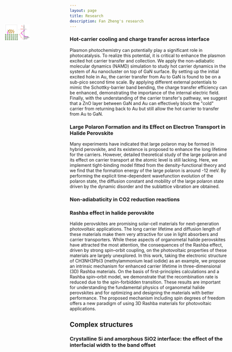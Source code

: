 ```yaml
---
layout: page
title: Research
description: Fan Zheng's research
---
```


### Hot-carrier cooling and charge transfer across interface

<IMG STYLE="position:absolute; TOP:135px; LEFT:20px; WIDTH:80px; HEIGHT:50px" SRC="GaN.png">

Plasmon photochemistry can potentially play a significant role in photocatalysis. 
To realize this potential, it is critical to enhance the plasmon excited hot 
carrier transfer and collection. We apply the non-adiabatic molecular dynamics (NAMD)
simulation to study hot carrier dynamics in the system of Au nanocluster on 
top of GaN surface. By setting up the initial excited hole in Au, the carrier 
transfer from Au to GaN is found to be on a sub-pico second time scale. By applying 
different external potentials to mimic the Schottky-barrier band bending, the 
charge transfer efficiency can be enhanced, demonstrating the importance of the 
internal electric field. Finally, with the understanding of the carrier transfer's 
pathway, we suggest that a ZnO layer between GaN and Au can effectively block the 
"cold" carrier from returning back to Au but still allow the hot carrier to transfer 
from Au to GaN.


### Large Polaron Formation and its Effect on Electron Transport in Halide Perovskite

Many experiments have indicated that large polaron may be formed in hybrid 
perovskite, and its existence is proposed to enhance the long lifetime for 
the carriers. However, detailed theoretical study of the large polaron and 
its effect on carrier transport at the atomic level is still lacking. Here, 
we implement tight-binding model fitted from the density-functional theory 
and we find that the formation energy of the large polaron is around -12 meV. 
By performing the explicit time-dependent wavefunction evolution of the polaron 
state, the diffusion constant and mobility of the large polaron state driven 
by the dynamic disorder and the sublattice vibration are obtained. 


### Non-adiabaticity in CO2 reduction reactions

### Rashba effect in halide perovskite

Halide perovskites are promising solar-cell materials for next-generation 
photovoltaic applications. The long carrier lifetime and diffusion length of these materials make them very attractive for use in light absorbers and carrier transporters. While these aspects of organometal halide perovskites have attracted the most attention, the consequences of the Rashba effect, driven by strong spin–orbit coupling, on the photovoltaic properties of these materials are largely unexplored. In this work, taking the electronic structure of CH3NH3PbI3 (methylammonium lead iodide) as an example, we propose an intrinsic mechanism for enhanced carrier lifetime in three-dimensional (3D) Rashba materials. On the basis of first-principles calculations and a Rashba spin–orbit model, we demonstrate that the recombination rate is reduced due to the spin-forbidden transition. These results are important for understanding the fundamental physics of organometal halide perovskites and for optimizing and designing the materials with better performance. The proposed mechanism including spin degrees of freedom offers a new paradigm of using 3D Rashba materials for photovoltaic applications.


## Complex structures

### Crystalline Si and amorphous SiO2 interface: the effect of the interfacial width to the band offset




